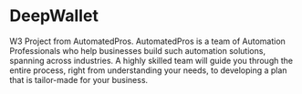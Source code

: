 # DeepWallet
W3 Project from AutomatedPros. AutomatedPros is a team of Automation Professionals who help businesses build such automation solutions, spanning across industries. A highly skilled team will guide you through the entire process, right from understanding your needs, to developing a plan that is tailor-made for your business.
